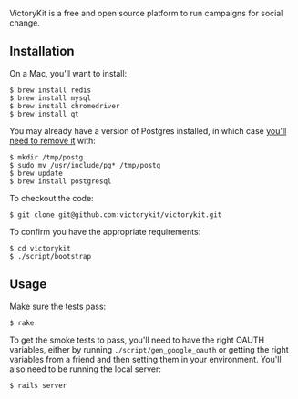 VictoryKit is a free and open source platform to run campaigns for social change.

## Installation

On a Mac, you'll want to install:

    $ brew install redis
    $ brew install mysql
    $ brew install chromedriver
    $ brew install qt

You may already have a version of Postgres installed, in which case [you'll need to remove it](https://gist.github.com/2471603) with:

    $ mkdir /tmp/postg
    $ sudo mv /usr/include/pg* /tmp/postg
    $ brew update
    $ brew install postgresql

To checkout the code:

    $ git clone git@github.com:victorykit/victorykit.git

To confirm you have the appropriate requirements:

    $ cd victorykit
    $ ./script/bootstrap

## Usage

Make sure the tests pass:

    $ rake

To get the smoke tests to pass, you'll need to have the right OAUTH variables, either by running `./script/gen_google_oauth` or getting the right variables from a friend and then setting them in your environment. You'll also need to be running the local server:

    $ rails server
